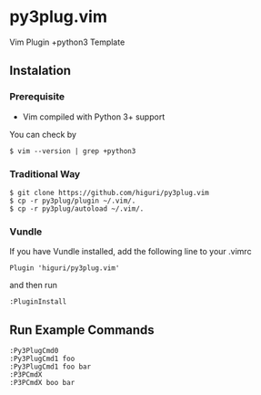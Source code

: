 py3plug.vim
========

Vim Plugin +python3 Template

Instalation
-----------

### Prerequisite

* Vim compiled with Python 3+ support

You can check by

    $ vim --version | grep +python3


### Traditional Way

    $ git clone https://github.com/higuri/py3plug.vim
    $ cp -r py3plug/plugin ~/.vim/.
    $ cp -r py3plug/autoload ~/.vim/.

### Vundle

If you have Vundle installed, add the following line to your .vimrc

    Plugin 'higuri/py3plug.vim'

and then run

    :PluginInstall


Run Example Commands
--------------------

    :Py3PlugCmd0
    :Py3PlugCmd1 foo
    :Py3PlugCmd1 foo bar
    :P3PCmdX
    :P3PCmdX boo bar


